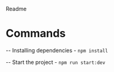 Readme

# Commands

-- Installing dependencies - `npm install`

-- Start the project - `npm run start:dev`
